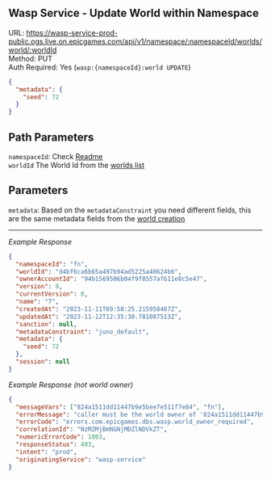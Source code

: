 ## Wasp Service - Update World within Namespace

URL: https://wasp-service-prod-public.ogs.live.on.epicgames.com/api/v1/namespace/:namespaceId/worlds/world/:worldId \
Method: PUT \
Auth Required: Yes (`wasp:{namespaceId}:world UPDATE`)

```json
{
  "metadata": {
    "seed": 72
  }
}
```

## Path Parameters

`namespaceId`: Check [Readme](../README.md) <br/>
`worldId` The World Id from the [worlds list](./AccountWorlds.md)

## Parameters

`metadata`: Based on the `metadataConstraint` you need different fields, this are the same metadata fields from the [world creation](./WorldInfo.md)

---

_Example Response_

```json
{
  "namespaceId": "fn",
  "worldId": "d4bf6ca6b65a497b94ad5225a40624b6",
  "ownerAccountId": "94b1569506b04f9f8557af611e8c5e47",
  "version": 0,
  "currentVersion": 0,
  "name": "7",
  "createdAt": "2023-11-11T09:58:25.215958467Z",
  "updatedAt": "2023-11-12T12:35:30.781087513Z",
  "sanction": null,
  "metadataConstraint": "juno_default",
  "metadata": {
    "seed": 72
  },
  "session": null
}
```

_Example Response (not world owner)_

```json
{
  "messageVars": ["824a1511dd11447b9e5bee7e511f7e84", "fn"],
  "errorMessage": "caller must be the world owner of '824a1511dd11447b9e5bee7e511f7e84':'fn'",
  "errorCode": "errors.com.epicgames.dbs.wasp.world_owner_required",
  "correlationId": "NzM2MjBmNGNjMDZlNDVkZT",
  "numericErrorCode": 1003,
  "responseStatus": 403,
  "intent": "prod",
  "originatingService": "wasp-service"
}
```
